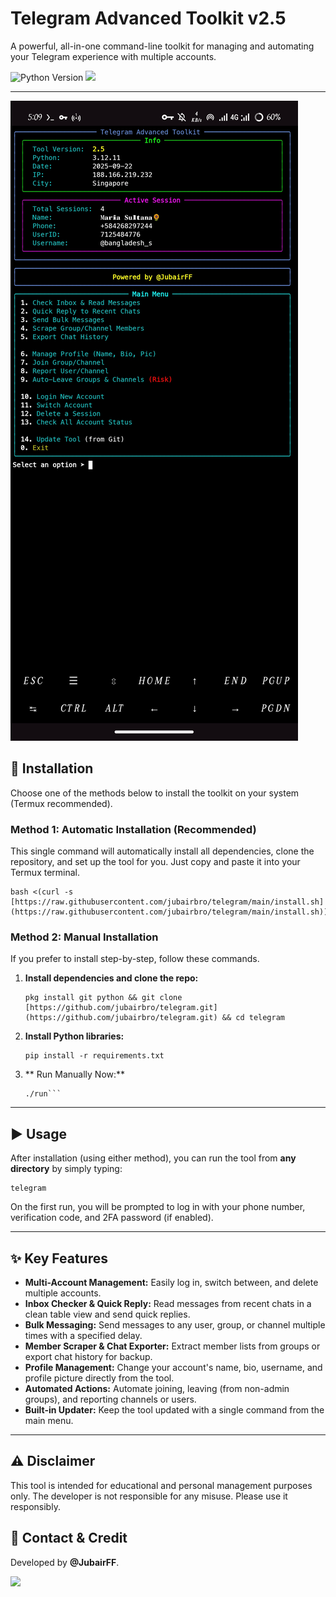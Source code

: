 # Telegram Advanced Toolkit v2.5

A powerful, all-in-one command-line toolkit for managing and automating your Telegram experience with multiple accounts.

![Python Version](https://img.shields.io/badge/Python-3.8+-brightgreen?style=for-the-badge&logo=python)
<a href="https://t.me/jubairff"><img src="https://img.shields.io/badge/Join-Telegram%20Channel-blue.svg?style=for-the-badge&logo=telegram"></a>

---

![Tool Screenshot](https://raw.githubusercontent.com/jubairbro/telegram/refs/heads/main/screenshot/Screenshot_20250922_170936.jpg)

## 🚀 Installation

Choose one of the methods below to install the toolkit on your system (Termux recommended).

### Method 1: Automatic Installation (Recommended)
This single command will automatically install all dependencies, clone the repository, and set up the tool for you. Just copy and paste it into your Termux terminal.

```termux
bash <(curl -s [https://raw.githubusercontent.com/jubairbro/telegram/main/install.sh](https://raw.githubusercontent.com/jubairbro/telegram/main/install.sh))
```

### Method 2: Manual Installation
If you prefer to install step-by-step, follow these commands.

1.  **Install dependencies and clone the repo:**
    ```termux
    pkg install git python && git clone [https://github.com/jubairbro/telegram.git](https://github.com/jubairbro/telegram.git) && cd telegram
    ```
2.  **Install Python libraries:**
    ```termux
    pip install -r requirements.txt
    ```
3. ** Run Manually Now:**
    ```termux
    ./run```
    
---

## ▶️ Usage

After installation (using either method), you can run the tool from **any directory** by simply typing:
```termux
telegram
```
On the first run, you will be prompted to log in with your phone number, verification code, and 2FA password (if enabled).

---

## ✨ Key Features

* **Multi-Account Management:** Easily log in, switch between, and delete multiple accounts.
* **Inbox Checker & Quick Reply:** Read messages from recent chats in a clean table view and send quick replies.
* **Bulk Messaging:** Send messages to any user, group, or channel multiple times with a specified delay.
* **Member Scraper & Chat Exporter:** Extract member lists from groups or export chat history for backup.
* **Profile Management:** Change your account's name, bio, username, and profile picture directly from the tool.
* **Automated Actions:** Automate joining, leaving (from non-admin groups), and reporting channels or users.
* **Built-in Updater:** Keep the tool updated with a single command from the main menu.

---

## ⚠️ Disclaimer
This tool is intended for educational and personal management purposes only. The developer is not responsible for any misuse. Please use it responsibly.

## 👤 Contact & Credit
Developed by **@JubairFF**.

<a href="https://t.me/jubairff"><img src="https://img.shields.io/badge/Contact%20on-Telegram-blue.svg?style=flat-square&logo=telegram"></a>
